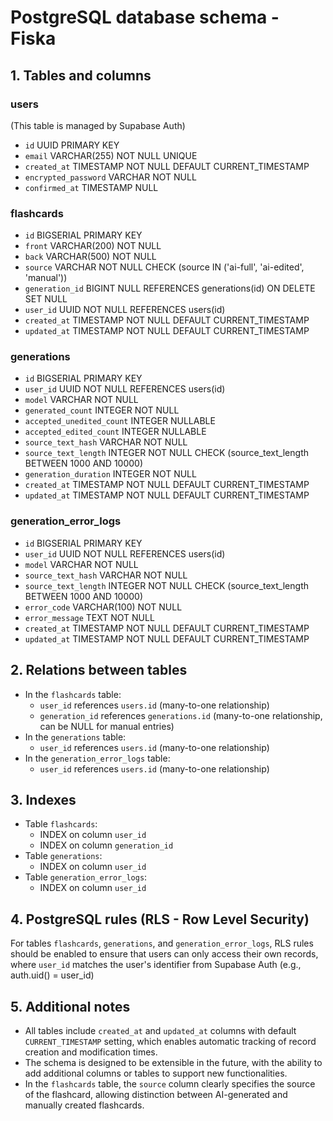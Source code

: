# PostgreSQL database schema - Fiska

## 1. Tables and columns

### users

(This table is managed by Supabase Auth)

- `id` UUID PRIMARY KEY
- `email` VARCHAR(255) NOT NULL UNIQUE
- `created_at` TIMESTAMP NOT NULL DEFAULT CURRENT_TIMESTAMP
- `encrypted_password` VARCHAR NOT NULL
- `confirmed_at` TIMESTAMP NULL

### flashcards

- `id` BIGSERIAL PRIMARY KEY
- `front` VARCHAR(200) NOT NULL
- `back` VARCHAR(500) NOT NULL
- `source` VARCHAR NOT NULL CHECK (source IN ('ai-full', 'ai-edited', 'manual'))
- `generation_id` BIGINT NULL REFERENCES generations(id) ON DELETE SET NULL
- `user_id` UUID NOT NULL REFERENCES users(id)
- `created_at` TIMESTAMP NOT NULL DEFAULT CURRENT_TIMESTAMP
- `updated_at` TIMESTAMP NOT NULL DEFAULT CURRENT_TIMESTAMP

### generations

- `id` BIGSERIAL PRIMARY KEY
- `user_id` UUID NOT NULL REFERENCES users(id)
- `model` VARCHAR NOT NULL
- `generated_count` INTEGER NOT NULL
- `accepted_unedited_count` INTEGER NULLABLE
- `accepted_edited_count` INTEGER NULLABLE
- `source_text_hash` VARCHAR NOT NULL
- `source_text_length` INTEGER NOT NULL CHECK (source_text_length BETWEEN 1000 AND 10000)
- `generation_duration` INTEGER NOT NULL
- `created_at` TIMESTAMP NOT NULL DEFAULT CURRENT_TIMESTAMP
- `updated_at` TIMESTAMP NOT NULL DEFAULT CURRENT_TIMESTAMP

### generation_error_logs

- `id` BIGSERIAL PRIMARY KEY
- `user_id` UUID NOT NULL REFERENCES users(id)
- `model` VARCHAR NOT NULL
- `source_text_hash` VARCHAR NOT NULL
- `source_text_length` INTEGER NOT NULL CHECK (source_text_length BETWEEN 1000 AND 10000)
- `error_code` VARCHAR(100) NOT NULL
- `error_message` TEXT NOT NULL
- `created_at` TIMESTAMP NOT NULL DEFAULT CURRENT_TIMESTAMP
- `updated_at` TIMESTAMP NOT NULL DEFAULT CURRENT_TIMESTAMP

## 2. Relations between tables

- In the `flashcards` table:
  - `user_id` references `users.id` (many-to-one relationship)
  - `generation_id` references `generations.id` (many-to-one relationship, can be NULL for manual entries)
- In the `generations` table:
  - `user_id` references `users.id` (many-to-one relationship)
- In the `generation_error_logs` table:
  - `user_id` references `users.id` (many-to-one relationship)

## 3. Indexes

- Table `flashcards`:
  - INDEX on column `user_id`
  - INDEX on column `generation_id`
- Table `generations`:
  - INDEX on column `user_id`
- Table `generation_error_logs`:
  - INDEX on column `user_id`

## 4. PostgreSQL rules (RLS - Row Level Security)

For tables `flashcards`, `generations`, and `generation_error_logs`, RLS rules should be enabled to ensure that users can only access their own records, where `user_id` matches the user's identifier from Supabase Auth (e.g., auth.uid() = user_id)

## 5. Additional notes

- All tables include `created_at` and `updated_at` columns with default `CURRENT_TIMESTAMP` setting, which enables automatic tracking of record creation and modification times.
- The schema is designed to be extensible in the future, with the ability to add additional columns or tables to support new functionalities.
- In the `flashcards` table, the `source` column clearly specifies the source of the flashcard, allowing distinction between AI-generated and manually created flashcards.
